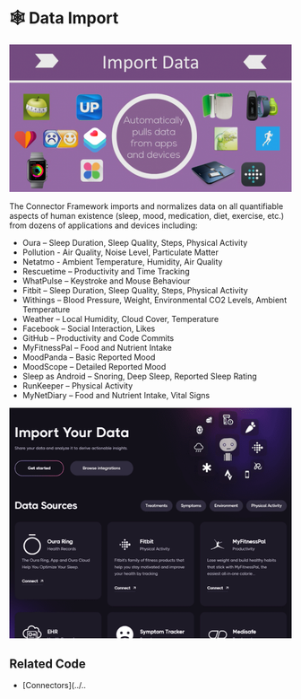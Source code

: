 # 🕸 Data Import

![import-data-connectors-mhealth-integrations.png](import-data-connectors-mhealth-integrations.png)

The Connector Framework imports and normalizes data on all quantifiable aspects of human existence (sleep, mood, medication, diet, exercise, etc.) from dozens of applications and devices including:

- Oura – Sleep Duration, Sleep Quality, Steps, Physical Activity
- Pollution - Air Quality, Noise Level, Particulate Matter
- Netatmo - Ambient Temperature, Humidity, Air Quality
- Rescuetime – Productivity and Time Tracking
- WhatPulse – Keystroke and Mouse Behaviour
- Fitbit – Sleep Duration, Sleep Quality, Steps, Physical Activity
- Withings – Blood Pressure, Weight, Environmental CO2 Levels, Ambient Temperature
- Weather – Local Humidity, Cloud Cover, Temperature
- Facebook – Social Interaction, Likes
- GitHub – Productivity and Code Commits
- MyFitnessPal – Food and Nutrient Intake
- MoodPanda – Basic Reported Mood
- MoodScope – Detailed Reported Mood
- Sleep as Android – Snoring, Deep Sleep, Reported Sleep Rating
- RunKeeper – Physical Activity
- MyNetDiary – Food and Nutrient Intake, Vital Signs


![integrations-screenshot.png](integrations-screenshot.png)

## Related Code
- [Connectors](../..
